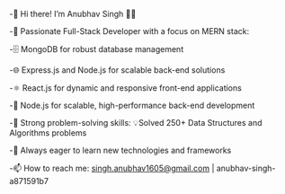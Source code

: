-👋 Hi there! I’m Anubhav Singh 👨‍💻

-🚀 Passionate Full-Stack Developer with a focus on MERN stack:

-🗄️ MongoDB for robust database management	

-🌐 Express.js and Node.js for scalable back-end solutions	

-⚛️ React.js for dynamic and responsive front-end applications

-🔧 Node.js for scalable, high-performance back-end development

-🧠 Strong problem-solving skills:
 💡Solved 250+ Data Structures and Algorithms problems

-🌱 Always eager to learn new technologies and frameworks

-📫 How to reach me: singh.anubhav1605@gmail.com | anubhav-singh-a871591b7
<!---
AnubhavSingh16/AnubhavSingh16 is a ✨ special ✨ repository because its `README.md` (this file) appears on your GitHub profile.
You can click the Preview link to take a look at your changes.
--->

